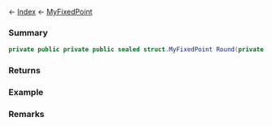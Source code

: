 ← [Index](Api-Index) ← [MyFixedPoint](VRage.MyFixedPoint)

### Summary

```csharp
private public private public sealed struct.MyFixedPoint Round(private public sealed struct.MyFixedPoint a)
```

### Returns

### Example

### Remarks

